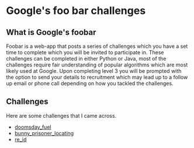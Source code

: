 # Google's foo bar challenges

## What is Google's foobar
Foobar is a web-app that posts a series of challenges which you have a set time to complete which you will be invited to participate in. These challenges can be completed in either Python or Java, most of the challenges require fair understanding of popular algorithms which are most likely used at Google. Upon completing level 3 you will be prompted with the option to send your details to recruitment which may lead up to a follow up email or phone call depending on how you tackled the challenges.

## Challenges
Here are some challenges that I came across.

* [doomsday_fuel](https://github.com/crazytaxii/google_foo_bar/tree/master/doomsday_fuel)
* [bunny_prisoner_locating](https://github.com/crazytaxii/google_foo_bar/tree/master/bunny_prisoner_locating)
* [re_id](https://github.com/crazytaxii/google_foo_bar/tree/master/re_id)
